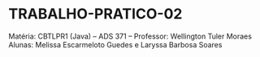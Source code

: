 # TRABALHO-PRATICO-02
Matéria: CBTLPR1 (Java) – ADS 371 – Professor: Wellington Tuler Moraes
Alunas: Melissa Escarmeloto Guedes e Laryssa Barbosa Soares
